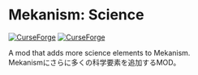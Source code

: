 # Mekanism: Science
<a href="https://www.curseforge.com/minecraft/mc-mods/mekanism-science"><img alt="CurseForge" src="https://cf.way2muchnoise.eu/versions/1103224.svg"></a> 
<a href="https://www.curseforge.com/minecraft/mc-mods/mekanism-science"><img alt="CurseForge" src="https://cf.way2muchnoise.eu/1103224.svg"></a>

A mod that adds more science elements to Mekanism.  
Mekanismにさらに多くの科学要素を追加するMOD。